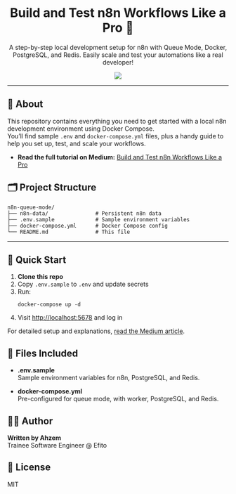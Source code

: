 <h1 align="center">Build and Test n8n Workflows Like a Pro 🚀</h1>

<p align="center">A step-by-step local development setup for n8n with Queue Mode, Docker, PostgreSQL, and Redis.  
Easily scale and test your automations like a real developer!</p>

<div align="center">
<img align="center" src="https://miro.medium.com/v2/resize:fit:720/format:webp/1*ZOM3RSqFE_ECIysFCwnILA.jpeg"></img>
</div>

---

## 📖 About

This repository contains everything you need to get started with a local n8n development environment using Docker Compose.  
You’ll find sample `.env` and `docker-compose.yml` files, plus a handy guide to help you set up, test, and scale your workflows.

- **Read the full tutorial on Medium:** [Build and Test n8n Workflows Like a Pro](https://medium.com/@ahzem/build-and-test-n8n-workflows-like-a-pro-complete-docker-setup-with-queue-mode-21d3f972b6d3)

## 🗂️ Project Structure

```
n8n-queue-mode/
├── n8n-data/               # Persistent n8n data
├── .env.sample             # Sample environment variables
├── docker-compose.yml      # Docker Compose config
└── README.md               # This file
```

---

## 🚀 Quick Start

1. **Clone this repo**
2. Copy `.env.sample` to `.env` and update secrets
3. Run:  
   ```
   docker-compose up -d
   ```
4. Visit [http://localhost:5678](http://localhost:5678) and log in

For detailed setup and explanations, [read the Medium article](https://medium.com/@ahzem/build-and-test-n8n-workflows-like-a-pro-complete-docker-setup-with-queue-mode-21d3f972b6d3).


## 📝 Files Included

- **.env.sample**  
  Sample environment variables for n8n, PostgreSQL, and Redis.

- **docker-compose.yml**  
  Pre-configured for queue mode, with worker, PostgreSQL, and Redis.


## 🙋‍♂️ Author

**Written by Ahzem**  
Trainee Software Engineer @ Efito


## 📄 License

MIT
